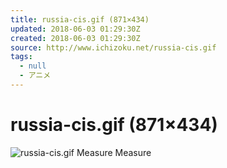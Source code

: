 ```yaml
---
title: russia-cis.gif (871×434)
updated: 2018-06-03 01:29:30Z
created: 2018-06-03 01:29:30Z
source: http://www.ichizoku.net/russia-cis.gif
tags:
  - null
  - アニメ
---
```


# russia-cis.gif (871×434)

![russia-cis.gif](../_resources/russia-cis.gif)
Measure
Measure